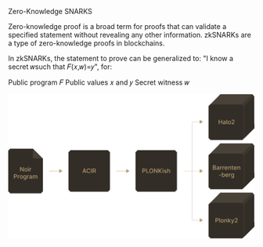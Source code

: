 Zero-Knowledge SNARKS

Zero-knowledge proof is a broad term for proofs that can validate a specified statement without revealing any other information. zkSNARKs are a type of zero-knowledge proofs in blockchains.

In zkSNARKs, the statement to prove can be generalized to: "I know a secret 𝑤such that 𝐹(𝑥,𝑤)=𝑦", for:

Public program 𝐹
Public values 𝑥 and 𝑦
Secret witness 𝑤


![alt text](image.png)